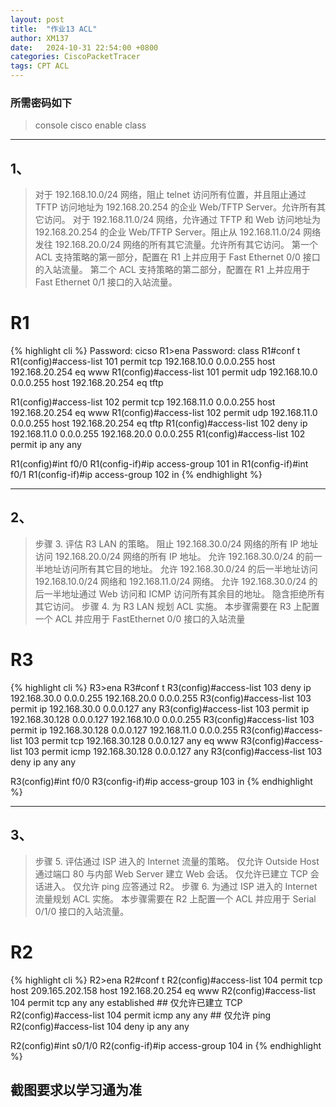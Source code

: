 ```yaml
---
layout: post
title:  "作业13 ACL"
author: XM137
date:   2024-10-31 22:54:00 +0800
categories: CiscoPacketTracer
tags: CPT ACL
---
```



### 所需密码如下
> console cisco
> enable class

---
## 1、
> 对于 192.168.10.0/24 网络，阻止 telnet 访问所有位置，并且阻止通过 TFTP 访问地址为 192.168.20.254 的企业 Web/TFTP Server。允许所有其它访问。
> 对于 192.168.11.0/24 网络，允许通过 TFTP 和 Web 访问地址为 192.168.20.254 的企业 Web/TFTP Server。阻止从 192.168.11.0/24 网络发往 192.168.20.0/24 网络的所有其它流量。允许所有其它访问。
> 第一个 ACL 支持策略的第一部分，配置在 R1 上并应用于 Fast Ethernet 0/0 接口的入站流量。
> 第二个 ACL 支持策略的第二部分，配置在 R1 上并应用于 Fast Ethernet 0/1 接口的入站流量。


# R1
{% highlight cli %}
Password: cicso
R1>ena
Password: class
R1#conf t
R1(config)#access-list 101 permit tcp 192.168.10.0 0.0.0.255 host 192.168.20.254 eq www
R1(config)#access-list 101 permit udp 192.168.10.0 0.0.0.255 host 192.168.20.254 eq tftp

R1(config)#access-list 102 permit tcp 192.168.11.0 0.0.0.255 host 192.168.20.254 eq www
R1(config)#access-list 102 permit udp 192.168.11.0 0.0.0.255 host 192.168.20.254 eq tftp
R1(config)#access-list 102 deny ip 192.168.11.0 0.0.0.255 192.168.20.0 0.0.0.255
R1(config)#access-list 102 permit ip any any

R1(config)#int f0/0
R1(config-if)#ip access-group 101 in 
R1(config-if)#int f0/1
R1(config-if)#ip access-group 102 in
{% endhighlight %}

---

## 2、
> 步骤 3. 评估 R3 LAN 的策略。
> 阻止 192.168.30.0/24 网络的所有 IP 地址访问 192.168.20.0/24 网络的所有 IP 地址。
> 允许 192.168.30.0/24 的前一半地址访问所有其它目的地址。
> 允许 192.168.30.0/24 的后一半地址访问 192.168.10.0/24 网络和 192.168.11.0/24 网络。
> 允许 192.168.30.0/24 的后一半地址通过 Web 访问和 ICMP 访问所有其余目的地址。
> 隐含拒绝所有其它访问。
> 步骤 4. 为 R3 LAN 规划 ACL 实施。
> 本步骤需要在 R3 上配置一个 ACL 并应用于 FastEthernet 0/0 接口的入站流量

# R3
{% highlight cli %}
R3>ena
R3#conf t
R3(config)#access-list 103 deny ip 192.168.30.0 0.0.0.255 192.168.20.0 0.0.0.255
R3(config)#access-list 103 permit ip 192.168.30.0 0.0.0.127 any
R3(config)#access-list 103 permit ip 192.168.30.128 0.0.0.127 192.168.10.0 0.0.0.255
R3(config)#access-list 103 permit ip 192.168.30.128 0.0.0.127 192.168.11.0 0.0.0.255
R3(config)#access-list 103 permit tcp 192.168.30.128 0.0.0.127 any eq www
R3(config)#access-list 103 permit icmp 192.168.30.128 0.0.0.127 any
R3(config)#access-list 103 deny ip any any

R3(config)#int f0/0
R3(config-if)#ip access-group 103 in
{% endhighlight %}

---

## 3、
> 步骤 5. 评估通过 ISP 进入的 Internet 流量的策略。
> 仅允许 Outside Host 通过端口 80 与内部 Web Server 建立 Web 会话。
> 仅允许已建立 TCP 会话进入。
> 仅允许 ping 应答通过 R2。
> 步骤 6. 为通过 ISP 进入的 Internet 流量规划 ACL 实施。
> 本步骤需要在 R2 上配置一个 ACL 并应用于 Serial 0/1/0 接口的入站流量。

# R2
{% highlight cli %}
R2>ena
R2#conf t
R2(config)#access-list 104 permit tcp host 209.165.202.158 host 192.168.20.254 eq www
R2(config)#access-list 104 permit tcp any any established ## 仅允许已建立 TCP
R2(config)#access-list 104 permit icmp any any ## 仅允许 ping
R2(config)#access-list 104 deny ip any any

R2(config)#int s0/1/0
R2(config-if)#ip access-group 104 in
{% endhighlight %}

## 截图要求以学习通为准